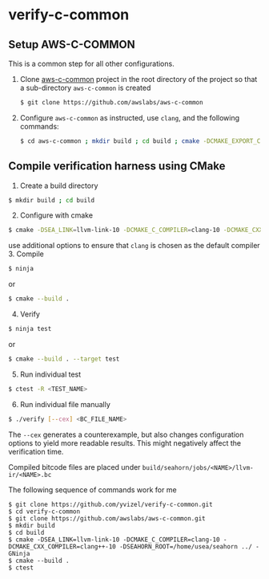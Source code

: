 # verify-c-common

## Setup AWS-C-COMMON
This is a common step for all other configurations.

1. Clone [aws-c-common](https://github.com/awslabs/aws-c-common) project in the root directory of the project so that a
   sub-directory `aws-c-common` is created
   ```bash
   $ git clone https://github.com/awslabs/aws-c-common
   ```

2. Configure `aws-c-common` as instructed, use `clang`, and the following commands:
   ```bash
   $ cd aws-c-common ; mkdir build ; cd build ; cmake -DCMAKE_EXPORT_COMPILE_COMMANDS=1 ../ ; cd ../../ ; ln -sf aws-c-common/build/compile_commands.json .
   ```

## Compile verification harness using CMake

1. Create a build directory
```bash
$ mkdir build ; cd build
```
2. Configure with cmake
```bash
$ cmake -DSEA_LINK=llvm-link-10 -DCMAKE_C_COMPILER=clang-10 -DCMAKE_CXX_COMPILER=clang++-10 -DSEAHORN_ROOT=<SEAHORN_ROOT> ../ -GNinja
```
use additional options to ensure that `clang` is chosen as the default compiler
3. Compile
```bash
$ ninja
```
or
```bash
$ cmake --build .
```
4. Verify
```bash
$ ninja test
```
or
```bash
$ cmake --build . --target test
```
5. Run individual test
```bash
$ ctest -R <TEST_NAME>
```
6. Run individual file manually
```bash
$ ./verify [--cex] <BC_FILE_NAME> 
```

The `--cex` generates a counterexample, but also changes configuration options
to yield more readable results. This might negatively affect the verification
time.

Compiled bitcode files are placed under `build/seahorn/jobs/<NAME>/llvm-ir/<NAME>.bc`

The following sequence of commands work for me
```
$ git clone https://github.com/yvizel/verify-c-common.git
$ cd verify-c-common
$ git clone https://github.com/awslabs/aws-c-common.git
$ mkdir build
$ cd build
$ cmake -DSEA_LINK=llvm-link-10 -DCMAKE_C_COMPILER=clang-10 -DCMAKE_CXX_COMPILER=clang++-10 -DSEAHORN_ROOT=/home/usea/seahorn ../ -GNinja
$ cmake --build .
$ ctest
```

